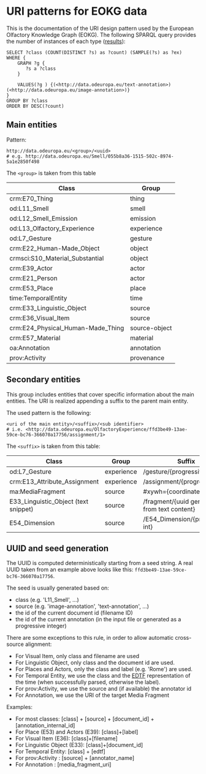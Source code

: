 URI patterns for EOKG data
==============================

This is the documentation of the URI design pattern used by the European Olfactory Knowledge Graph (EOKG).
The following SPARQL query provides the number of instances of each
type ([results](http://data.odeuropa.eu/sparql?savedQueryName=Count%20classes&owner=admin&execute)):

```sparql
SELECT ?class (COUNT(DISTINCT ?s) as ?count) (SAMPLE(?s) as ?ex)
WHERE {
    GRAPH ?g {
       ?s a ?class
    }
    
    VALUES(?g ) {(<http://data.odeuropa.eu/text-annotation>) (<http://data.odeuropa.eu/image-annotation>)}
}
GROUP BY ?class
ORDER BY DESC(?count)
```

## Main entities

Pattern:

```turtle
http://data.odeuropa.eu/<group>/<uuid>
# e.g. http://data.odeuropa.eu/Smell/055b8a36-1515-502c-8974-5a1e2850f498
```

The `<group>` is taken from this table

| Class                             | Group         |
|-----------------------------------|---------------|
| crm:E70_Thing                     | thing         |
| od:L11_Smell                      | smell         |
| od:L12_Smell_Emission             | emission      |
| od:L13_Olfactory_Experience       | experience    |
| od:L7_Gesture                     | gesture       |
| crm:E22_Human-Made_Object         | object        |
| crmsci:S10_Material_Substantial   | object        |
| crm:E39_Actor                     | actor         |
| crm:E21_Person                    | actor         |
| crm:E53_Place                     | place         |
| time:TemporalEntity               | time          |
| crm:E33_Linguistic_Object         | source        |
| crm:E36_Visual_Item               | source        |
| crm:E24_Physical_Human-Made_Thing | source-object |
| crm:E57_Material                  | material      |
| oa:Annotation                     | annotation    |
| prov:Activity                     | provenance    |

## Secondary entities

This group includes entities that cover specific information about the main entities. The URI is realized appending a
suffix to the parent main entity.

The used pattern is the following:

``` turtle
<uri of the main entity>/<suffix>/<sub identifier>
# i.e. <http://data.odeuropa.eu/OlfactoryExperience/ffd3be49-13ae-59ce-bc76-366070a17756/assignment/1>
```

The `<suffix>` is taken from this table:

| Class                                | Group  | Suffix                                       |
|--------------------------------------|--------|----------------------------------------------|
| od:L7_Gesture                        | experience | /gesture/{progressive int}                   |
| crm:E13_Attribute_Assignment         | experience | /assignment/{progressive int                 |
| ma:MediaFragment                     | source | #xywh={coordinates}                          |
| E33_Linguistic_Object (text snippet) | source | /fragment/{uuid generated from text content} |
| E54_Dimension | source | /E54_Dimension/{progressive int} |

## UUID and seed generation

The UUID is computed deterministically starting from a seed string.
A real UUID taken from an example above looks like this: `ffd3be49-13ae-59ce-bc76-366070a17756`.

The seed is usually generated based on:

* class (e.g. 'L11_Smell', ...)
* source (e.g. 'image-annotation', 'text-annotation', ...)
* the id of the current document id (filename ID)
* the id of the current annotation (in the input file or generated as a progressive integer)

There are some exceptions to this rule, in order to allow automatic cross-source alignment:

* For Visual Item, only class and filename are used
* For Linguistic Object, only class and the document id are used.
* For Places and Actors, only the class and label (e.g. 'Rome') are used.
* For Temporal Entity, we use the class and the [EDTF](https://www.loc.gov/standards/datetime/) representation of the
  time (when successfully parsed, otherwise the label).
* For prov:Activity, we use the source and (if available) the annotator id
* For Annotation, we use the URI of the target Media Fragment

Examples:

* For most classes: [class] + [source] + [document_id] + [annotation_internal_id]
* For Place (E53) and Actors (E39): [class]+[label]
* For Visual Item  (E36): [class]+[filename]
* For Linguistic Object  (E33): [class]+[document_id]
* For Temporal Entity: [class] + [edtf]
* For prov:Activity : [source] + [annotator_name]
* For Annotation : [media_fragment_uri]